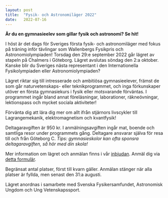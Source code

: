 ```yaml
---
layout: post
title:  "Fysik- och Astronomiläger 2022"
date:   2022-07-16
---
```

**Är du en gymnasieelev som gillar fysik och astronomi? Se hit!**

I höst är det dags för Sveriges första fysik- och astronomiläger med fokus på träning inför tävlingar som Wallenbergs Fysikpris och Astronomiolympiaden! Torsdag den 29:e september 2022 går lägret av stapeln på Chalmers i Göteborg. Lägret avslutas söndag den 2:a oktober. Kanske blir du Sveriges nästa representant i den Internationella Fysikolympiaden eller Astronomiolympiaden?

Lägret riktar sig till intresserade och ambitiösa gymnasieelever, främst de som går naturvetenskaps- eller teknikprogrammet, och inga förkunskaper utöver en första gymnasiekurs i fysik eller motsvarande förväntas. I programmet ingår bland annat föreläsningar, laborationer, räkneövningar, lektionspass och mycket sociala aktiviteter!

Förvänta dig att lära dig mer om allt ifrån stjärnors livscykler till Lagrangemekanik, elektromagnetism och kvantfysik!

Deltagaravgiften är 950 kr. I anmälningsavgiften ingår mat, boende och samtliga resor under programmets gång. Deltagare ansvarar själva för resa till och från Göteborg C.
_Tips: gymnasieskolor kan ofta sponsra deltagaravgiften, så hör med din skola!_

Mer information om lägret och anmälan finns i vår
[inbjudan](/assets/event_invites/20220716_inbjudan_fysik_astronomilager.pdf). Anmäl dig via [detta
formulär](https://forms.gle/BGQ3tNCrWgQC4fXMA).

Begränsat antal platser, först till kvarn gäller. Anmälan stänger när alla platser är fyllda, men senast den 31:a augusti.

Lägret anordnas i samarbete med Svenska Fysikersamfundet, Astronomisk Ungdom och Ung Vetenskapssport.
